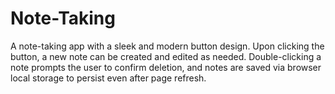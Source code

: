 # Note-Taking
A note-taking app with a sleek and modern button design. Upon clicking the button, a new note can be created and edited as needed. Double-clicking a note prompts the user to confirm deletion, and notes are saved via browser local storage to persist even after page refresh.
